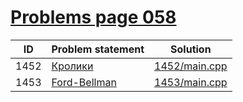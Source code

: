 # [Problems page 058](https://www.e-olymp.com/en/problems?page=58)


| ID   | Problem statement                                        | Solution                       |
|------|----------------------------------------------------------|--------------------------------|
| 1452 | [Кролики](https://www.e-olymp.com/en/problems/1452)      | [1452/main.cpp](1452/main.cpp) |
| 1453 | [Ford-Bellman](https://www.e-olymp.com/en/problems/1453) | [1453/main.cpp](1453/main.cpp) |

